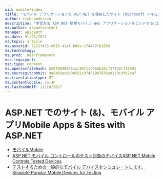 ```yaml
---
uid: mobile/index
title: "モバイル アプリケーションと ASP.NET を使用したサイト |Microsoft ドキュメント"
author: rick-anderson
description: "学習方法 ASP.NET 簡単モバイル Web アプリケーションをビルドするには"
ms.author: aspnetcontent
manager: wpickett
ms.date: 01/28/2011
ms.topic: article
ms.assetid: 71217425-e015-41af-b88a-1f4472f81886
ms.technology: 
ms.prod: .net-framework
msc.legacyurl: 
msc.type: content
ms.openlocfilehash: b20f99d92451ac96f11c05db38c737102c714891
ms.sourcegitcommit: 9a9483aceb34591c97451997036a9120c3fe2baf
ms.translationtype: MT
ms.contentlocale: ja-JP
ms.lasthandoff: 11/10/2017
---
```

<a name="mobile-apps--sites-with-aspnet"></a><span data-ttu-id="db515-103">ASP.NET でのサイト (&)、モバイル アプリ</span><span class="sxs-lookup"><span data-stu-id="db515-103">Mobile Apps & Sites with ASP.NET</span></span>
====================
- [<span data-ttu-id="db515-104">モバイル</span><span class="sxs-lookup"><span data-stu-id="db515-104">Mobile</span></span>](overview.md)
- [<span data-ttu-id="db515-105">ASP.NET モバイル コントロールのテスト対象のデバイス</span><span class="sxs-lookup"><span data-stu-id="db515-105">ASP.NET Mobile Controls Tested Devices</span></span>](tested-devices.md)
- [<span data-ttu-id="db515-106">テストするための一般的なモバイル デバイスをシミュレートします。</span><span class="sxs-lookup"><span data-stu-id="db515-106">Simulate Popular Mobile Devices for Testing</span></span>](device-simulators.md)
